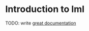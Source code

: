 # Introduction to lml

TODO: write [great documentation](http://jacobian.org/writing/great-documentation/what-to-write/)
